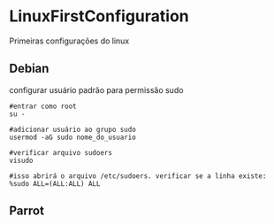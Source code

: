# LinuxFirstConfiguration
Primeiras configurações do linux 

## Debian
configurar usuário padrão para permissão sudo
```shell
#entrar como root
su -

#adicionar usuário ao grupo sudo
usermod -aG sudo nome_do_usuario

#verificar arquivo sudoers
visudo

#isso abrirá o arquivo /etc/sudoers. verificar se a linha existe:
%sudo ALL=(ALL:ALL) ALL
```

## Parrot


